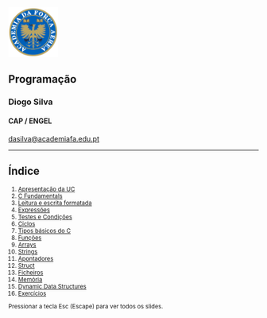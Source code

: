 
<img src="img/afa.png" height="100">


## Programação

### Diogo Silva
####  CAP / ENGEL
dasilva@academiafa.edu.pt

<!-- .slide: data-background="Cornsilk" id="home"-->

---

## Índice

<small>
<ol type="1">
    <li><a href="pdf/00_apresentacao_UC.pptx.pdf">Apresentação da UC</a></li>
    <li><a href="#/2_fundamentals">C Fundamentals</a></li>
    <li><a href="#/3_formated_io">Leitura e escrita formatada</a></li>
    <li><a href="#/4_expressions">Expressões</a></li>
    <li><a href="pdf/03_testes_condicoes.pptx.pdf">Testes e Condições</a></li>
    <li><a href="pdf/04_ciclos.pptx.pdf">Ciclos</a></li>
    <li><a href="#/7_basic_types">Tipos básicos do C</a></li>
    <li><a href="pdf/05_funcoes.pptx.pdf">Funções</a></li>
    <li><a href="pdf/06_arrays.pptx.pdf">Arrays</a></li>
    <li><a href="pdf/07_strings.pptx.pdf">Strings</a></li>
    <li><a href="pdf/08_pointers.pptx.pdf">Apontadores</a></li>
    <li><a href="pdf/10_struct.pptx.pdf">Struct</a></li>
    <li><a href="pdf/11_files.pptx.pdf">Ficheiros</a></li>
    <li><a href="pdf/12_memoria.pptx.pdf">Memória</a></li>
    <li><a href="#/13_dynamic_data_structures">Dynamic Data Structures</a></li>
    <li><a href="#/exercicios">Exercícios</a></li>
</ol>

<p>Pressionar a tecla Esc (Escape) para ver todos os slides.</p>
</small>

